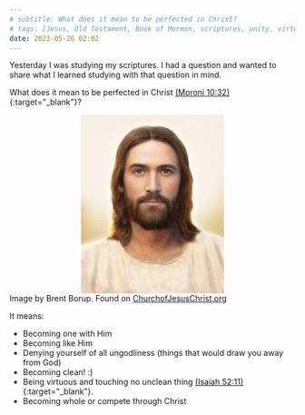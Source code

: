 ```yaml
---
# subtitle: What does it mean to be perfected in Christ?
# tags: [Jesus, Old Testament, Book of Mormon, scriptures, unity, virtue, your potential]
date: 2023-05-26 02:02
---
```


Yesterday I was studying my scriptures. I had a question and wanted to share what I learned studying with that question in mind.

What does it mean to be perfected in Christ [(Moroni 10:32)](https://www.churchofjesuschrist.org/study/scriptures/bofm/moro/10?id=p32&lang=eng#p32){:target="_blank"}?

<img class="img-fluid" width="50%" style="display:block;margin-left:auto;margin-right:auto;" src="/public/img/light_of_the_world_jesus_christ.jpeg" alt="Light of the World, by Brent Borup, A close-up of Jesus on a white background, light on the background in a circle originating behind His head">
<span class="caption text-muted">Image by Brent Borup. Found on <a href="https://www.churchofjesuschrist.org/media/image/light-of-the-world-jesus-christ-3cf7b89?lang=eng">ChurchofJesusChrist.org</a></span>

It means:
- Becoming one with Him
- Becoming like Him
- Denying yourself of all ungodliness (things that would draw you away from God)
- Becoming clean! :)
- Being virtuous and touching no unclean thing [(Isaiah 52:11)](https://www.churchofjesuschrist.org/study/scriptures/ot/isa/52?id=p11&lang=eng#p11){:target="_blank"}.
- Becoming whole or compete through Christ
